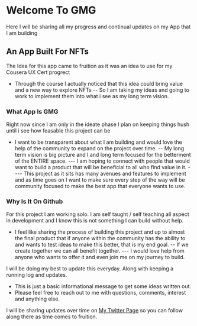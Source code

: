 # Welcome To GMG
Here I will be sharing all my progress and continual updates on my App that I am building

## An App Built For NFTs
The Idea for this app came to fruition as it was an idea to use for my Cousera UX Cert progrect
- Through the course I actually noticed that this idea could bring value and a new way to explore NFTs
-- So I am taking my ideas and going to work to implement them into what i see as my long term vision.

### What App Is GMG
Right now since I am only in the ideate phase I plan on keeping things hush until i see how feasable this project can be
- I want to be transparent about what I am building and would love the help of the community to expand on the project over time. 
-- My long term vision is big picture and I and long term focused for the betterment of the ENTIRE space.
--- I am hoping to connect with people that would want to build a product that will be beneficial to all who find value in it.
---- This project as it sits has many avenues and features to implement and as time goes on I want to make sure every step of the way will be community focused to make the best app that everyone wants to use.

### Why Is It On Github
For this project I am working solo. I am self taught / self teaching all aspect in development and I know this is not something I can build without help.
- I feel like sharing the process of building this project and up to almost the final product that if anyone within the community has the ability to and wants to test ideas to make this better, that is my end goal. 
-- If we create together we can all benefit together. 
--- I would love help from anyone who wants to offer it and even join me on my journey to build. 


I will be doing my best to update this everyday. Along with keeping a running log and updates. 

- This is just a basic informational message to get some ideas written out. 
- Please feel free to reach out to me with questions, comments, interest and anything else. 


I will be sharing updates over time on [My Twitter Page](https://twitter.com/mirenda_eth) so you can follow along there as time comes to fruition. 